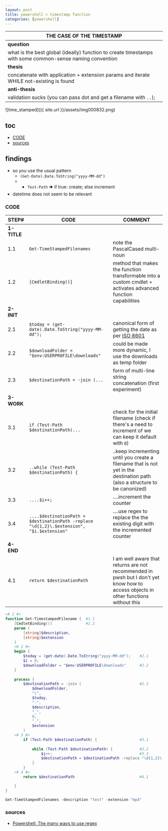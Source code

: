 ```yaml
---
layout: post
title: powershell > timestamp function
categories: [powershell]
---
```



| **THE CASE OF THE TIMESTAMP**                                                                            |
|----------------------------------------------------------------------------------------------------------|
| **question**                                                                                             |
| what is the best global (ideally) function to create timestamps with some common-sense naming convention |
| **thesis**                                                                                               |
| concatenate with application + extension params and iterate WHILE not-existing is found                  |
| **anti-thesis**                                                                                          |
| validation sucks (you can pass dot and get a filename with `..`); 


![time_stamped]({{ site.url }}/assets/img000832.png)

## toc
<!-- TOC -->

- [CODE](#code)
- [sources](#sources)

<!-- /TOC -->

## findings
* so you use the usual pattern
    * `(Get-Date).Date.ToString("yyyy-MM-dd")` 
    * + `Test-Path` 🠊 if true: create; else increment
* datetime does not seem to be relevant

### CODE

STEP#       | CODE                                                                                      | COMMENT
------------|-------------------------------------------------------------------------------------------|------------------------------------------------------------------------------------------------------------------------------------
**1-TITLE** |                                                                                           |
1.1         | `Get-TimeStampedFilenames`                                                                | note the PascalCased multi-noun
1.2         | `[CmdletBinding()]`                                                                       | method that makes the function transformable into a custom cmdlet + activates advanced function capabilities
**2-INIT**  |                                                                                           |
2.1         | `$today = (get-date).Date.ToString("yyyy-MM-dd");`                                        | canonical form of getting the date as per [ISO 8601](https://xkcd.com/1179/)
2.2         | `$downloadFolder = "$env:USERPROFILE\downloads"`                                          | could be made more dynamic, I use the downloads as temp folder
2.3         | `$destinationPath = -join (...`                                                           | form of multi-line string concatenation (first experiment)
**3-WORK**  |                                                                                           |
3.1         | `if (Test-Path $destinationPath)...`                                                      | check for the initial filename (check if there's a need to increment of we can keep it default with `0`)
3.2         | `..while (Test-Path $destinationPath) {`                                                  | ..keep incrementing until you create a filename that is not yet in the destination path (also a structure to be canonized)
3.3         | `....$i++;`                                                                               | ....increment the counter
3.4         | `....$destinationPath = $destinationPath -replace "\d{1,2}\.$extension", "$i.$extension"` | ....use regex to replace the the existing digit with the incremented counter
**4-END**   |                                                                                           |
4.1         | `return $destinationPath`                                                                 | I am well aware that returns are not recommended in pwsh but I don't yet know how to access objects in other functions without this

```powershell
<# 1 #>
function Get-TimestampedFilename {  #1.1
    [CmdletBinding()]               #1.2
    param (
        [string]$description,
        [string]$extension
    )
    <# 2 #>
    begin {
        $today = (get-date).Date.ToString("yyyy-MM-dd");    #2.1
        $i = 0;
        $downloadFolder = "$env:USERPROFILE\downloads"      #2.2
    }
    
    process {
        $destinationPath = -join (                          #2.3
            $downloadFolder, 
            "\",
            $today,
            "-",
            $description,
            "_",
            0,
            ".",
            $extension
        )
    <# 3 #>  
        if (Test-Path $destinationPath) {                   #3.1
    
            while (Test-Path $destinationPath) {            #3.2
                $i++;                                       #3.3
                $destinationPath = $destinationPath -replace "\d{1,2}\.$extension", "$i.$extension"     #3.4
            }
        }
    <# 4 #>    
        return $destinationPath                             #4.1

    }   
}

Get-TimeStampedFilenames -description "test" -extension "mp4"
```

### sources
* [Powershell: The many ways to use regex](https://powershellexplained.com/2017-07-31-Powershell-regex-regular-expression/)